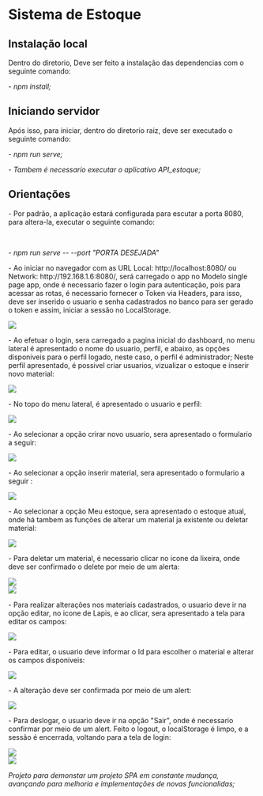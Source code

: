 <h1>Sistema de Estoque</h1>

<h2> Instalação local</h2>
<p>Dentro do diretorio, Deve ser feito a instalação das dependencias com o seguinte comando:</p>
<p><i>- npm install;</i></p>


<h2>Iniciando servidor</h2>

<p>Após isso, para iniciar, dentro do diretorio raiz, deve ser executado o seguinte comando:</p>
<p><i>- npm run serve;</i></p>
<p><i>- Tambem é necessario executar o aplicativo API_estoque;</i></p>


<h2> Orientações </h2>

<p>- Por padrão, a aplicação estará configurada para escutar a porta 8080, para altera-la, executar o seguinte comando: </p><br>

<p><i>- npm run serve -- --port "PORTA DESEJADA"</i></p>

<p>- Ao iniciar no navegador com as URL Local: http://localhost:8080/ ou Network: http://192.168.1.6:8080/, será carregado o app no Modelo single page app, onde é necessario fazer o login para autenticação, pois para acessar as rotas, é necessario fornecer o Token via Headers, para isso, deve ser inserido o usuario e senha cadastrados no banco para ser gerado o token e assim, iniciar a sessão no LocalStorage.</p>

<img src="./git_img/login.png">

<p>- Ao efetuar o login, sera carregado a pagina inicial do dashboard, no menu lateral é apresentado o nome do usuario, perfil, e abaixo, as opções disponiveis para o perfil logado, neste caso, o perfil é administrador; Neste perfil apresentado, é possivel criar usuarios, vizualizar o estoque e inserir novo material:</p>

<img src="./git_img/dashboard.png">

<p>- No topo do menu lateral, é apresentado o usuario e perfil: </p>

<img src="./git_img/usuario_perfil.png">

<p>- Ao selecionar a opção crirar novo usuario, sera apresentado o formulario a seguir: </p>

<img src="./git_img/criar_usuario.png">

<p>- Ao selecionar a opção inserir material, sera apresentado o formulario a seguir :</p>

<img src="./git_img/inserir_material.png">

<p>- Ao selecionar a opção Meu estoque, sera apresentado o estoque atual, onde há tambem as funções de alterar um material ja existente ou deletar material: </p>

<img src="./git_img/meu_estoque.png">

<p>- Para deletar um material, é necessario clicar no icone da lixeira, onde deve ser confirmado o delete por meio de um alerta: </p>

<img src="./git_img/deletar_material.png">

<br>

<img src="./git_img/confirmar_delete.png">

<p>- Para realizar alterações nos materiais cadastrados, o usuario deve ir na opção editar, no icone de Lapis, e ao clicar, sera apresentado a tela para editar os campos:</p>

<img src="./git_img/alterar_material.png">

<p>- Para editar, o usuario deve informar o Id para escolher o material e alterar os campos disponiveis: </p>

<img src="./git_img/alterar_material_aba.png">

<p>- A alteração deve ser confirmada por meio de um alert:</p>

<img src="./git_img/confirmar_alterar.png">

<p>- Para deslogar, o usuario deve ir na opção "Sair", onde é necessario confirmar por meio de um alert. Feito o logout, o localStorage é limpo, e a sessão é encerrada, voltando para a tela de login:</p>

<img src="./git_img/exit.png">

<br>

<img src="./git_img/exit.png">


<i> Projeto para demonstar um projeto SPA em constante mudança, avançando para melhoria e implementações de novas funcionalidas;</i>







